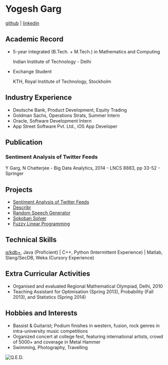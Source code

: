Yogesh Garg
===========
[github](https://github.com/yogeshg) |
[linkedin](https://in.linkedin.com/in/yogeshgarg1)

Academic Record
---------------
* 5-year integrated (B.Tech. + M.Tech.) in Mathematics and Computing

  Indian Institute of Technology - Delhi

* Exchange Student

  KTH, Royal Institute of Technology, Stockholm

Industry Experience
-------------------
* Deutsche Bank, Product Development, Equity Trading
* Goldman Sachs, Operations Strats, Summer Intern
* Oracle, Software Development Intern
* App Street Software Pvt. Ltd., iOS App Developer

Publication
-----------
### Sentiment Analysis of Twitter Feeds
Y Garg, N Chatterjee - Big Data Analytics, 2014 - LNCS 8883, pp 33-52 - Springer

Projects
--------
* [Sentiment Analysis of Twitter Feeds](https://github.com/yogeshg/Twitter-Sentiment)
* [Describr](https://github.com/yogeshg/DI/tree/master/p3)
* [Random Speech Generator](https://github.com/yogeshg/SpeechModel)
* [Sokoban Solver](https://github.com/NikolausDemmel/KTH-AI-Project)
* [Fuzzy Linear Programming](https://github.com/yogeshg/MA717-Fuzzy)

Technical Skills
----------------
[q/kdb+](http://kx.com/), Java (Proficient) |  C++, Python (Intermittent Experience) | Matlab, Slang/SecDB, Weka (Cursory Experience)

Extra Curricular Activities
---------------------------
* Organised and evaluated Regional Mathematical Olympiad, Delhi, 2010
* Teaching Assistant for Optimisation (Spring 2013), Probability (Fall 2013), and Statistics (Spring 2014)

Hobbies and Interests
---------------------
* Bassist & Guitarist; Podium finishes in western, fusion, rock genres in intra-university music competitions
* Organized concert at college fest, featuring international artists, crowd of 5000+ and coverage in Metal Hammer
* Swimming, Photography, Travelling

![Q.E.D.](http://yogeshg.pythonanywhere.com/static/about/qed.png)

